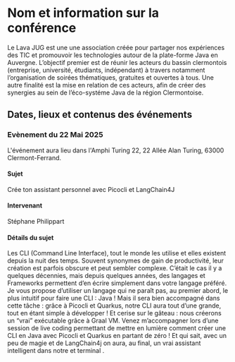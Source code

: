 # Nom et information sur la conférence
Le Lava JUG est une une association créée pour partager nos expériences des TIC et promouvoir les technologies autour de la plate-forme Java en Auvergne. 
L’objectif premier est de réunir les acteurs du bassin clermontois (entreprise, université, étudiants, indépendant) à travers notamment l’organisation de soirées thématiques, gratuites et ouvertes à tous. Une autre finalité est la mise en relation de ces acteurs, afin de créer des synergies au sein de l’éco-systéme Java de la région Clermontoise.

## Dates, lieux et contenus des événements

### Evènement du 22 Mai 2025
L'événement aura lieu dans l'Amphi Turing 22, 22 Allée Alan Turing, 63000 Clermont-Ferrand.

#### Sujet
Crée ton assistant personnel avec Picocli et LangChain4J

#### Intervenant 
Stéphane Philippart

#### Détails du sujet
Les CLI (Command Line Interface), tout le monde les utilise et elles existent depuis la nuit des temps. 
Souvent synonymes de gain de productivité, leur création est parfois obscure et peut sembler complexe. 
C’était le cas il y a quelques décennies, mais depuis quelques années, des langages et Frameworks permettent d’en écrire simplement dans votre langage préféré. 
Je vous propose d’utiliser un langage qui ne paraît pas, au premier abord, le plus intuitif pour faire une CLI : Java ! Mais il sera bien accompagné dans cette tâche : grâce à Picocli et Quarkus, notre CLI aura tout d’une grande, tout en étant simple à développer ! 
Et cerise sur le gâteau : nous créerons un “vrai” exécutable grâce à Graal VM. 
Venez m’accompagner lors d’une session de live coding permettant de mettre en lumière comment créer une CLI en Java avec Picocli et Quarkus en partant de zéro ! 
Et qui sait, avec un peu de magie et de LangChain4j on aura, au final, un vrai assistant intelligent dans notre et terminal .